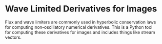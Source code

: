 # Wave Limited Derivatives for Images

Flux and wave limiters are commonly used in hyperbolic conservation laws for computing non-oscillatory numerical derivatives. This is a Python tool for computing these derivatives for images and includes things like stream vectors. 
